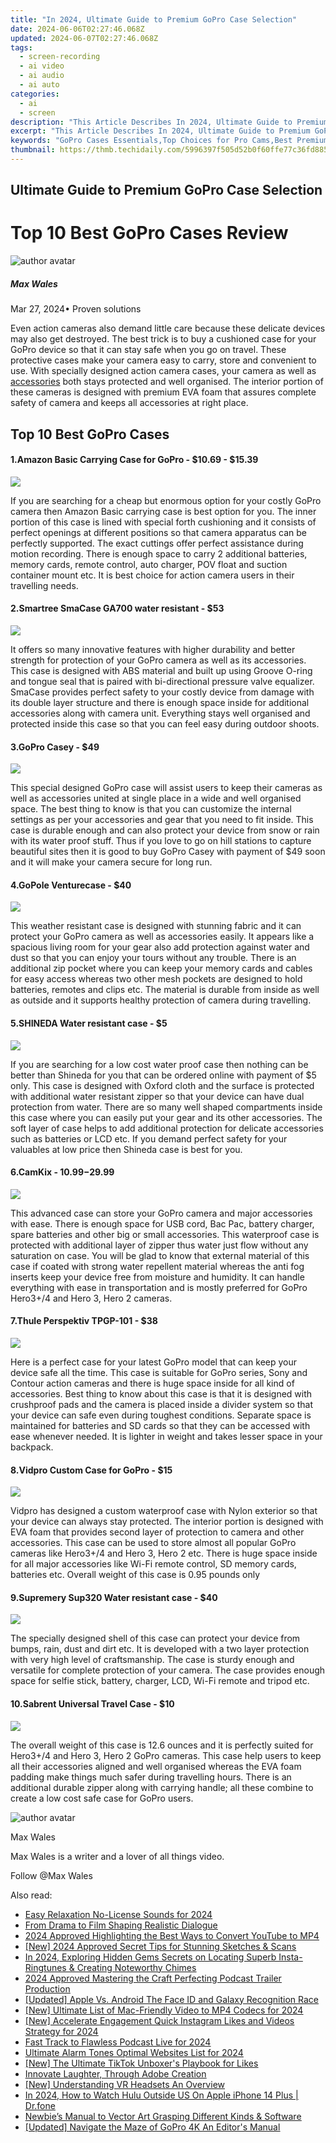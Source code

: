 ```yaml
---
title: "In 2024, Ultimate Guide to Premium GoPro Case Selection"
date: 2024-06-06T02:27:46.068Z
updated: 2024-06-07T02:27:46.068Z
tags: 
  - screen-recording
  - ai video
  - ai audio
  - ai auto
categories: 
  - ai
  - screen
description: "This Article Describes In 2024, Ultimate Guide to Premium GoPro Case Selection"
excerpt: "This Article Describes In 2024, Ultimate Guide to Premium GoPro Case Selection"
keywords: "GoPro Cases Essentials,Top Choices for Pro Cams,Best Premium Camera Covers,Max Protection Gopro Cases,GoPro Storage Guide,Selecting Superior Cam Covers,Ultimate Case Selection Tips"
thumbnail: https://thmb.techidaily.com/5996397f505d52b0f60ffe77c36fd8859621590a57dd0707f44eeaa06c560dbc.jpg
---
```


## Ultimate Guide to Premium GoPro Case Selection

# Top 10 Best GoPro Cases Review

![author avatar](https://images.wondershare.com/filmora/article-images/max-wales-author.jpg)

##### Max Wales

 Mar 27, 2024• Proven solutions

 Even action cameras also demand little care because these delicate devices may also get destroyed. The best trick is to buy a cushioned case for your GoPro device so that it can stay safe when you go on travel. These protective cases make your camera easy to carry, store and convenient to use. With specially designed action camera cases, your camera as well as [accessories](https://tools.techidaily.com/wondershare/filmora/download/) both stays protected and well organised. The interior portion of these cameras is designed with premium EVA foam that assures complete safety of camera and keeps all accessories at right place.

## Top 10 Best GoPro Cases

#### 1.Amazon Basic Carrying Case for GoPro - $10.69 - $15.39

![](https://images.wondershare.com/filmora/article-images/amazon-basic-carrying-case.jpg)

 If you are searching for a cheap but enormous option for your costly GoPro camera then Amazon Basic carrying case is best option for you. The inner portion of this case is lined with special forth cushioning and it consists of perfect openings at different positions so that camera apparatus can be perfectly supported. The exact cuttings offer perfect assistance during motion recording. There is enough space to carry 2 additional batteries, memory cards, remote control, auto charger, POV float and suction container mount etc. It is best choice for action camera users in their travelling needs.

#### 2.Smartree SmaCase GA700 water resistant - $53

![](https://images.wondershare.com/filmora/article-images/smartree-smacase-ga700.jpg)

 It offers so many innovative features with higher durability and better strength for protection of your GoPro camera as well as its accessories. This case is designed with ABS material and built up using Groove O-ring and tongue seal that is paired with bi-directional pressure valve equalizer. SmaCase provides perfect safety to your costly device from damage with its double layer structure and there is enough space inside for additional accessories along with camera unit. Everything stays well organised and protected inside this case so that you can feel easy during outdoor shoots.

#### 3.GoPro Casey - $49

![](https://images.wondershare.com/filmora/article-images/gopro-casey.jpg)

 This special designed GoPro case will assist users to keep their cameras as well as accessories united at single place in a wide and well organised space. The best thing to know is that you can customize the internal settings as per your accessories and gear that you need to fit inside. This case is durable enough and can also protect your device from snow or rain with its water proof stuff. Thus if you love to go on hill stations to capture beautiful sites then it is good to buy GoPro Casey with payment of $49 soon and it will make your camera secure for long run.

#### 4.GoPole Venturecase - $40

![](https://images.wondershare.com/filmora/article-images/gopole-venturecase.jpg)

 This weather resistant case is designed with stunning fabric and it can protect your GoPro camera as well as accessories easily. It appears like a spacious living room for your gear also add protection against water and dust so that you can enjoy your tours without any trouble. There is an additional zip pocket where you can keep your memory cards and cables for easy access whereas two other mesh pockets are designed to hold batteries, remotes and clips etc. The material is durable from inside as well as outside and it supports healthy protection of camera during travelling.

#### 5.SHINEDA Water resistant case - $5

![](https://images.wondershare.com/filmora/article-images/shineda-water-resistant.jpg)

 If you are searching for a low cost water proof case then nothing can be better than Shineda for you that can be ordered online with payment of $5 only. This case is designed with Oxford cloth and the surface is protected with additional water resistant zipper so that your device can have dual protection from water. There are so many well shaped compartments inside this case where you can easily put your gear and its other accessories. The soft layer of case helps to add additional protection for delicate accessories such as batteries or LCD etc. If you demand perfect safety for your valuables at low price then Shineda case is best for you.

#### 6.CamKix - $10.99-$29.99

![](https://images.wondershare.com/filmora/article-images/camkix-gopro-case.jpg)

 This advanced case can store your GoPro camera and major accessories with ease. There is enough space for USB cord, Bac Pac, battery charger, spare batteries and other big or small accessories. This waterproof case is protected with additional layer of zipper thus water just flow without any saturation on case. You will be glad to know that external material of this case if coated with strong water repellent material whereas the anti fog inserts keep your device free from moisture and humidity. It can handle everything with ease in transportation and is mostly preferred for GoPro Hero3+/4 and Hero 3, Hero 2 cameras.

#### 7.Thule Perspektiv TPGP-101 - $38

![](https://images.wondershare.com/filmora/article-images/thule-perspektiv-case.jpg)

 Here is a perfect case for your latest GoPro model that can keep your device safe all the time. This case is suitable for GoPro series, Sony and Contour action cameras and there is huge space inside for all kind of accessories. Best thing to know about this case is that it is designed with crushproof pads and the camera is placed inside a divider system so that your device can safe even during toughest conditions. Separate space is maintained for batteries and SD cards so that they can be accessed with ease whenever needed. It is lighter in weight and takes lesser space in your backpack.

#### 8.Vidpro Custom Case for GoPro - $15

![](https://images.wondershare.com/filmora/article-images/vidpro-custom-gopro-case.jpg)

 Vidpro has designed a custom waterproof case with Nylon exterior so that your device can always stay protected. The interior portion is designed with EVA foam that provides second layer of protection to camera and other accessories. This case can be used to store almost all popular GoPro cameras like Hero3+/4 and Hero 3, Hero 2 etc. There is huge space inside for all major accessories like Wi-Fi remote control, SD memory cards, batteries etc. Overall weight of this case is 0.95 pounds only

#### 9.Supremery Sup320 Water resistant case - $40

![](https://images.wondershare.com/filmora/article-images/supremery-gopro-case.jpg)

 The specially designed shell of this case can protect your device from bumps, rain, dust and dirt etc. It is developed with a two layer protection with very high level of craftsmanship. The case is sturdy enough and versatile for complete protection of your camera. The case provides enough space for selfie stick, battery, charger, LCD, Wi-Fi remote and tripod etc.

#### 10.Sabrent Universal Travel Case - $10

![](https://images.wondershare.com/filmora/article-images/sabrent-travel-case.jpg)

 The overall weight of this case is 12.6 ounces and it is perfectly suited for Hero3+/4 and Hero 3, Hero 2 GoPro cameras. This case help users to keep all their accessories aligned and well organised whereas the EVA foam padding make things much safer during travelling hours. There is an additional durable zipper along with carrying handle; all these combine to create a low cost safe case for GoPro users.

![author avatar](https://images.wondershare.com/filmora/article-images/max-wales-author.jpg)

Max Wales

Max Wales is a writer and a lover of all things video.

Follow @Max Wales


<ins class="adsbygoogle"
     style="display:block"
     data-ad-format="autorelaxed"
     data-ad-client="ca-pub-7571918770474297"
     data-ad-slot="1223367746"></ins>



<ins class="adsbygoogle"
     style="display:block"
     data-ad-client="ca-pub-7571918770474297"
     data-ad-slot="8358498916"
     data-ad-format="auto"
     data-full-width-responsive="true"></ins>


<span class="atpl-alsoreadstyle">Also read:</span>
<div><ul>
<li><a href="https://vp-tips.techidaily.com/easy-relaxation-no-license-sounds-for-2024/"><u>Easy Relaxation No-License Sounds for 2024</u></a></li>
<li><a href="https://vp-tips.techidaily.com/from-drama-to-film-shaping-realistic-dialogue/"><u>From Drama to Film  Shaping Realistic Dialogue</u></a></li>
<li><a href="https://vp-tips.techidaily.com/2024-approved-highlighting-the-best-ways-to-convert-youtube-to-mp4/"><u>2024 Approved  Highlighting the Best Ways to Convert YouTube to MP4</u></a></li>
<li><a href="https://vp-tips.techidaily.com/new-2024-approved-secret-tips-for-stunning-sketches-and-scans/"><u>[New] 2024 Approved  Secret Tips for Stunning Sketches & Scans</u></a></li>
<li><a href="https://vp-tips.techidaily.com/in-2024-exploring-hidden-gems-secrets-on-locating-superb-insta-ringtunes-and-creating-noteworthy-chimes/"><u>In 2024, Exploring Hidden Gems  Secrets on Locating Superb Insta-Ringtunes & Creating Noteworthy Chimes</u></a></li>
<li><a href="https://vp-tips.techidaily.com/2024-approved-mastering-the-craft-perfecting-podcast-trailer-production/"><u>2024 Approved  Mastering the Craft  Perfecting Podcast Trailer Production</u></a></li>
<li><a href="https://vp-tips.techidaily.com/updated-apple-vs-android-the-face-id-and-galaxy-recognition-race/"><u>[Updated] Apple Vs. Android  The Face ID and Galaxy Recognition Race</u></a></li>
<li><a href="https://vp-tips.techidaily.com/new-ultimate-list-of-mac-friendly-video-to-mp4-codecs-for-2024/"><u>[New] Ultimate List of Mac-Friendly Video to MP4 Codecs for 2024</u></a></li>
<li><a href="https://instagram-video-recordings.techidaily.com/new-accelerate-engagement-quick-instagram-likes-and-videos-strategy-for-2024/"><u>[New] Accelerate Engagement  Quick Instagram Likes and Videos Strategy for 2024</u></a></li>
<li><a href="https://some-knowledge.techidaily.com/fast-track-to-flawless-podcast-live-for-2024/"><u>Fast Track to Flawless Podcast Live for 2024</u></a></li>
<li><a href="https://some-approaches.techidaily.com/ultimate-alarm-tones-optimal-websites-list-for-2024/"><u>Ultimate Alarm Tones  Optimal Websites List for 2024</u></a></li>
<li><a href="https://some-approaches.techidaily.com/new-the-ultimate-tiktok-unboxers-playbook-for-likes/"><u>[New] The Ultimate TikTok Unboxer's Playbook for Likes</u></a></li>
<li><a href="https://extra-resources.techidaily.com/innovate-laughter-through-adobe-creation/"><u>Innovate Laughter, Through Adobe Creation</u></a></li>
<li><a href="https://some-skills.techidaily.com/new-understanding-vr-headsets-an-overview/"><u>[New] Understanding VR Headsets  An Overview</u></a></li>
<li><a href="https://phone-solutions.techidaily.com/in-2024-how-to-watch-hulu-outside-us-on-apple-iphone-14-plus-drfone-by-drfone-virtual-ios/"><u>In 2024, How to Watch Hulu Outside US On Apple iPhone 14 Plus | Dr.fone</u></a></li>
<li><a href="https://extra-hints.techidaily.com/newbies-manual-to-vector-art-grasping-different-kinds-and-software/"><u>Newbie’s Manual to Vector Art  Grasping Different Kinds & Software</u></a></li>
<li><a href="https://extra-support.techidaily.com/updated-navigate-the-maze-of-gopro-4k-an-editors-manual/"><u>[Updated] Navigate the Maze of GoPro 4K  An Editor's Manual</u></a></li>
</ul></div>
